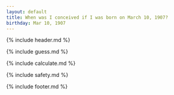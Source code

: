 ```yaml
---
layout: default
title: When was I conceived if I was born on March 10, 1907?
birthday: Mar 10, 1907
---
```


{% include header.md %}

{% include guess.md %}

{% include calculate.md %}

{% include safety.md %}

{% include footer.md %}



